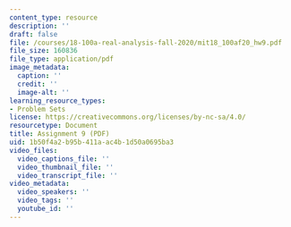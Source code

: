 ```yaml
---
content_type: resource
description: ''
draft: false
file: /courses/18-100a-real-analysis-fall-2020/mit18_100af20_hw9.pdf
file_size: 160836
file_type: application/pdf
image_metadata:
  caption: ''
  credit: ''
  image-alt: ''
learning_resource_types:
- Problem Sets
license: https://creativecommons.org/licenses/by-nc-sa/4.0/
resourcetype: Document
title: Assignment 9 (PDF)
uid: 1b50f4a2-b95b-411a-ac4b-1d50a0695ba3
video_files:
  video_captions_file: ''
  video_thumbnail_file: ''
  video_transcript_file: ''
video_metadata:
  video_speakers: ''
  video_tags: ''
  youtube_id: ''
---
```

